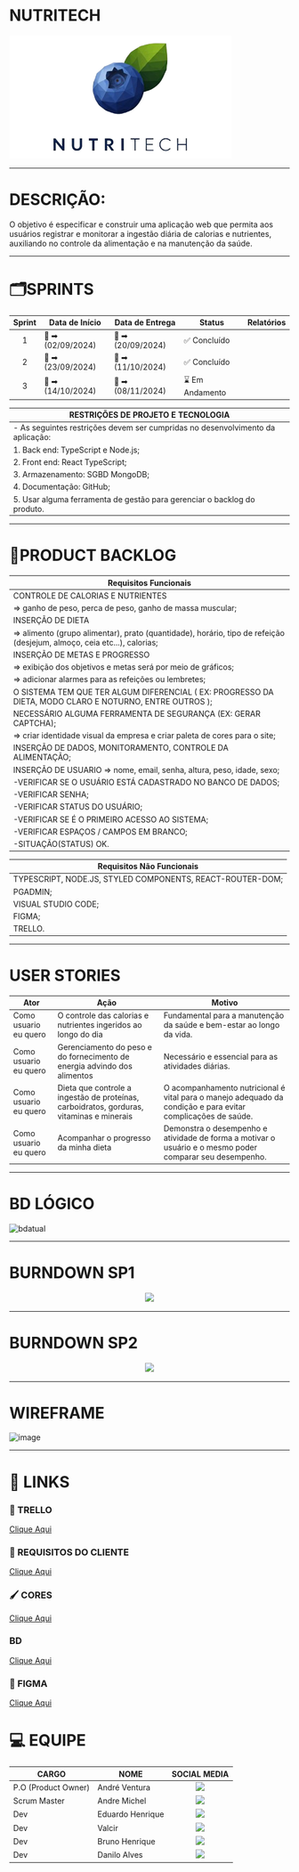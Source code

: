 # NUTRITECH
<div align="middle">
</div>
<img src='./front/src/logo/logo.nutritech.png' widht='200'/>
<div>

-----------------------------------------------------------------------------------
 
 <h1>DESCRIÇÃO:</h1>    
O objetivo é especificar e construir uma aplicação web que permita aos usuários registrar e monitorar a ingestão diária de calorias e nutrientes, auxiliando no controle da alimentação e na manutenção da saúde.
</div>

-----------------------------------------------------------------------------------

# 🗂️SPRINTS
| Sprint | Data de Início | Data de Entrega | Status | Relatórios | 
|:-------:| --------------------- |--------------------|---------------------|------------------------- |
|  1  | :calendar:  ➡ (02/09/2024) | 📆 ➡ (20/09/2024) | ✅ Concluído   |            
|  2  | :calendar:  ➡ (23/09/2024) | 📆 ➡ (11/10/2024) | ✅ Concluído |            |
|  3  | :calendar:  ➡ (14/10/2024) | 📆 ➡ (08/11/2024)| ⌛ Em Andamento |            |

|       RESTRIÇÕES DE PROJETO E TECNOLOGIA      |  
|-----------------------------------------------|
| - As seguintes restrições devem ser cumpridas no desenvolvimento da aplicação:     
| 1.	Back end: TypeScript e Node.js;          
| 2.	Front end: React TypeScript;        
| 3.	Armazenamento: SGBD MongoDB;       
| 4.	Documentação: GitHub;     
| 5.	Usar alguma ferramenta de gestão para gerenciar o backlog do produto. 

------------------------------------------------------------------------------------

# 📑PRODUCT BACKLOG
|  Requisitos Funcionais       |
|------------------------------|
| CONTROLE DE CALORIAS E NUTRIENTES
| => ganho de peso, perca de peso, ganho de massa muscular;
| INSERÇÃO DE DIETA
| => alimento (grupo alimentar), prato (quantidade), horário, tipo de refeição (desjejum, almoço, ceia etc...), calorias;
| INSERÇÃO DE METAS E PROGRESSO
| => exibição dos objetivos e metas será por meio de gráficos;
| => adicionar alarmes para as refeições ou lembretes;
| O SISTEMA TEM QUE TER ALGUM DIFERENCIAL ( EX: PROGRESSO DA DIETA, MODO CLARO E NOTURNO, ENTRE OUTROS );
| NECESSÁRIO ALGUMA FERRAMENTA DE SEGURANÇA (EX:  GERAR CAPTCHA);
| => criar identidade visual da empresa e criar paleta de cores para o site;
| INSERÇÃO DE DADOS, MONITORAMENTO, CONTROLE DA ALIMENTAÇÃO; 
| INSERÇÃO DE USUARIO => nome, email, senha, altura, peso, idade, sexo;  
| -VERIFICAR SE O USUÁRIO ESTÁ CADASTRADO NO BANCO DE DADOS;  
| -VERIFICAR SENHA;                                           
| -VERIFICAR STATUS DO USUÁRIO;                               
| -VERIFICAR SE É O PRIMEIRO ACESSO AO SISTEMA;                                                                         
| -VERIFICAR ESPAÇOS / CAMPOS EM BRANCO;                      
| -SITUAÇÃO(STATUS) OK.   

|   Requisitos Não Funcionais  |                                                                                                                 
|------------------------------|   
| TYPESCRIPT, NODE.JS, STYLED COMPONENTS, REACT-ROUTER-DOM; 
| PGADMIN;   
| VISUAL STUDIO CODE;     
| FIGMA; 
| TRELLO.


-----------------------------------------------------------------------------------

# USER STORIES
|Ator          |Ação                         |Motivo                        |
|--------------|-----------------------------|------------------------------|
|Como usuario eu quero| O controle das calorias e nutrientes ingeridos ao longo do dia | Fundamental para a manutenção da saúde e bem-estar ao longo da vida.
|Como usuario eu quero| Gerenciamento do peso e do fornecimento de energia advindo dos alimentos | Necessário e essencial para as atividades diárias.
|Como usuario eu quero| Dieta que controle a ingestão de proteínas, carboidratos, gorduras, vitaminas e minerais | O acompanhamento nutricional é vital para o manejo adequado da condição e para evitar complicações de saúde.
|Como usuario eu quero| Acompanhar o progresso da minha dieta | Demonstra o desempenho e atividade de forma a motivar o usuário e o mesmo poder comparar seu desempenho.

-------------------------------------------------------------------------------------------------

# BD LÓGICO
![bdatual](https://github.com/user-attachments/assets/df6f3bac-908a-434f-b980-6c25e32b89d0)

-----------------------------------------------------------------------------------

# BURNDOWN SP1
 <div align = center>
 <img src="https://github.com/andremc331/NutriTech/blob/main/Sprints/imagens/Sprint1.PNG">
 </div>

-----------------------------------------------------------------------------------

# BURNDOWN SP2
 <div align = center>
 <img src="https://github.com/andremc331/NutriTech/blob/main/Sprints/imagens/Sprint2.PNG">
 </div>

-----------------------------------------------------------------------------------

# WIREFRAME
![image](https://github.com/user-attachments/assets/d8b41093-f3ff-47f1-b354-925d03a70968)

-----------------------------------------------------------------------------------

# 🔗 LINKS

### 🧮 TRELLO 
[Clique Aqui](https://trello.com/b/Q0Z9B3GN/hightech)

### 📖 REQUISITOS DO CLIENTE
[Clique Aqui](https://docs.google.com/document/d/1qVPnMpCE-d-vICMM7N69L6WKyPXC7qskSgLMa3oR7ss/edit)

### 🖌️ CORES
[Clique Aqui]()

### BD 
[Clique Aqui]()

### 🎨 FIGMA
[Clique Aqui](https://www.figma.com/design/csGwtJwjsN7gELjbUGDzEb/NutriTech)


# :computer: EQUIPE

|CARGO | NOME| SOCIAL MEDIA |
|------|-----|:--------------:|
| P.O (Product Owner) |   André Ventura   |     <a target="_blank" href="https:/"><img  src="https://skillicons.dev/icons?i=github"></a>|    
| Scrum Master |   Andre Michel   |     <a target="_blank" href="https://github.com/andremc331"><img  src="https://skillicons.dev/icons?i=github"></a>|  
| Dev     |   Eduardo Henrique  |     <a target="_blank" href="https://github.com/EduardoBrito2"><img src="https://skillicons.dev/icons?i=github"></a>|  
| Dev     |   Valcir  |     <a target="_blank" href="https://"><img  src="https://skillicons.dev/icons?i=github"></a>|   
| Dev     |   Bruno Henrique   |     <a target="_blank" href="https:/"><img  src="https://skillicons.dev/icons?i=github"></a>|  
| Dev     |   Danilo Alves   |     <a target="_blank" href="https://github.com/Danilo-Fatec"><img  src="https://skillicons.dev/icons?i=github"></a>|  
